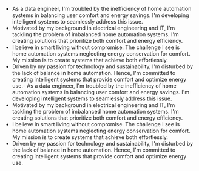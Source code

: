 - As a data engineer, I'm troubled by the inefficiency of home automation systems in balancing user comfort and energy savings. I'm developing intelligent systems to seamlessly address this issue.
- Motivated by my background in electrical engineering and IT, I'm tackling the problem of imbalanced home automation systems. I'm creating solutions that prioritize both comfort and energy efficiency.
- I believe in smart living without compromise. The challenge I see is home automation systems neglecting energy conservation for comfort. My mission is to create systems that achieve both effortlessly.
- Driven by my passion for technology and sustainability, I'm disturbed by the lack of balance in home automation. Hence, I'm committed to creating intelligent systems that provide comfort and optimize energy use.- As a data engineer, I'm troubled by the inefficiency of home automation systems in balancing user comfort and energy savings. I'm developing intelligent systems to seamlessly address this issue.
- Motivated by my background in electrical engineering and IT, I'm tackling the problem of imbalanced home automation systems. I'm creating solutions that prioritize both comfort and energy efficiency.
- I believe in smart living without compromise. The challenge I see is home automation systems neglecting energy conservation for comfort. My mission is to create systems that achieve both effortlessly.
- Driven by my passion for technology and sustainability, I'm disturbed by the lack of balance in home automation. Hence, I'm committed to creating intelligent systems that provide comfort and optimize energy use.
